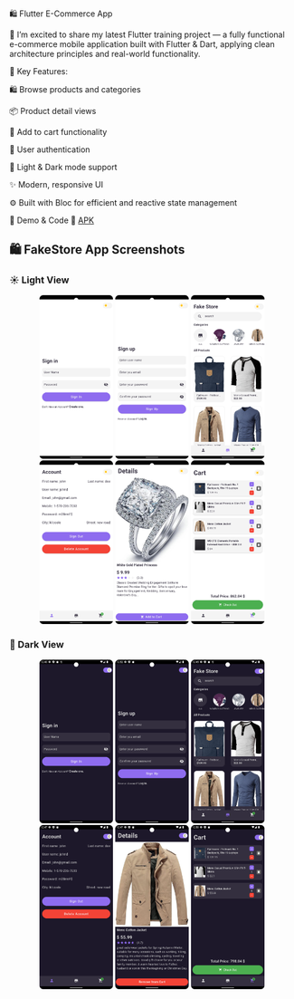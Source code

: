 🛍️ Flutter E-Commerce App

🚀 I’m excited to share my latest Flutter training project — a fully functional e-commerce mobile application built with Flutter & Dart, applying clean architecture principles and real-world functionality.

📱 Key Features:

🛍️ Browse products and categories

📦 Product detail views

🛒 Add to cart functionality

🔐 User authentication

🎨 Light & Dark mode support

✨ Modern, responsive UI

⚙️ Built with Bloc for efficient and reactive state management

🔗 Demo & Code
📲 [APK](https://drive.google.com/file/d/1no5UTpOCzob0hP5UO6tr_tyvobH_N7NT/view)


## 🛍️ FakeStore App Screenshots

### ☀️ Light View
<p align="center">
  <img src="https://github.com/HusseinJdeed1/fakestore/blob/master/assets/images/1.png?raw=true" width="130"/>
  <img src="https://github.com/HusseinJdeed1/fakestore/blob/master/assets/images/6.png?raw=true" width="130"/>
  <img src="https://github.com/HusseinJdeed1/fakestore/blob/master/assets/images/2.png?raw=true" width="130"/>
  <img src="https://github.com/HusseinJdeed1/fakestore/blob/master/assets/images/3.png?raw=true" width="130"/>
  <img src="https://github.com/HusseinJdeed1/fakestore/blob/master/assets/images/4.png?raw=true" width="130"/>
  <img src="https://github.com/HusseinJdeed1/fakestore/blob/master/assets/images/5.png?raw=true" width="130"/>
</p>

### 🌙 Dark View
<p align="center">
  <img src="https://github.com/HusseinJdeed1/fakestore/blob/master/assets/images/1a.png?raw=true" width="130"/>
  <img src="https://github.com/HusseinJdeed1/fakestore/blob/master/assets/images/6a.png?raw=true" width="130"/>
  <img src="https://github.com/HusseinJdeed1/fakestore/blob/master/assets/images/2a.png?raw=true" width="130"/>
  <img src="https://github.com/HusseinJdeed1/fakestore/blob/master/assets/images/3a.png?raw=true" width="130"/>
  <img src="https://github.com/HusseinJdeed1/fakestore/blob/master/assets/images/4a.png?raw=true" width="130"/>
  <img src="https://github.com/HusseinJdeed1/fakestore/blob/master/assets/images/5a.png?raw=true" width="130"/>
</p>
